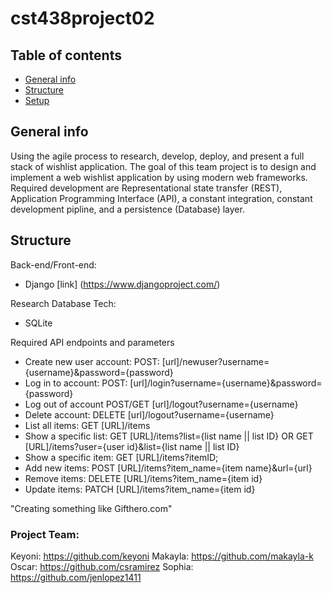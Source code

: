 # cst438project02

## Table of contents
* [General info](#general-info)
* [Structure](#structure)
* [Setup](#setup)

## General info
Using the agile process to research, develop, deploy, and present a full stack of wishlist application. The goal of this team project is to design and implement a web wishlist application by using modern web frameworks. Required development are Representational state transfer (REST), Application Programming Interface (API), a constant integration, constant development pipline, and a persistence (Database) layer. 

## Structure
Back-end/Front-end:
* Django [link] (https://www.djangoproject.com/)

Research Database Tech:
* SQLite

Required API endpoints and parameters
* Create new user account: POST: [url]/newuser?username={username}&password={password}
* Log in to account: POST: [url]/login?username={username}&password={password}
* Log out of account POST/GET [url]/logout?username={username}
* Delete account: DELETE [url]/logout?username={username}
* List all items: GET [URL]/items
* Show a specific list: GET [URL]/items?list={list name || list ID} OR GET [URL]/items?user={user id}&list={list name || list ID}
* Show a specific item: GET [URL]/items?itemID;
* Add new items: POST [URL]/items?item_name={item name}&url={url}
* Remove items: DELETE [URL]/items?item_name={item id}
* Update items: PATCH [URL]/items?item_name={item id}


"Creating something like Gifthero.com"

### Project Team:
Keyoni: https://github.com/keyoni
Makayla: https://github.com/makayla-k
Oscar: https://github.com/csramirez
Sophia: https://github.com/jenlopez1411
